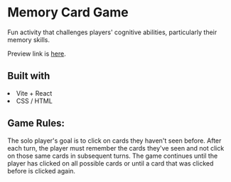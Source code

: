 # Memory Card Game

Fun activity that challenges players' cognitive abilities, particularly their memory skills. 

Preview link is [here](https://memory-card-game-by-vk.netlify.app).

## Built with
<li>Vite + React</li>
<li>CSS / HTML</li>

## Game Rules:

The solo player's goal is to click on cards they haven't seen before. After each turn, the player must remember the cards they've seen and not click on those same cards in subsequent turns. The game continues until the player has clicked on all possible cards or until a card that was clicked before is clicked again. 



